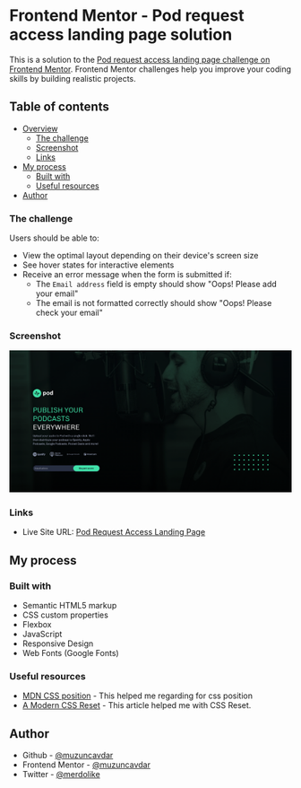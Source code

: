 # Frontend Mentor - Pod request access landing page solution

This is a solution to the [Pod request access landing page challenge on Frontend Mentor](https://www.frontendmentor.io/challenges/pod-request-access-landing-page-eyTmdkLSG). Frontend Mentor challenges help you improve your coding skills by building realistic projects.

## Table of contents

- [Overview](#overview)
  - [The challenge](#the-challenge)
  - [Screenshot](#screenshot)
  - [Links](#links)
- [My process](#my-process)
  - [Built with](#built-with)
  - [Useful resources](#useful-resources)
- [Author](#author)

### The challenge

Users should be able to:

- View the optimal layout depending on their device's screen size
- See hover states for interactive elements
- Receive an error message when the form is submitted if:
  - The `Email address` field is empty should show "Oops! Please add your email"
  - The email is not formatted correctly should show "Oops! Please check your email"

### Screenshot

![](./assets/images/pod-request-preview.png)

### Links

- Live Site URL: [Pod Request Access Landing Page](https://pod-request-access-landingpage.netlify.app/)

## My process

### Built with

- Semantic HTML5 markup
- CSS custom properties
- Flexbox
- JavaScript
- Responsive Design
- Web Fonts (Google Fonts)

### Useful resources

- [MDN CSS position](https://developer.mozilla.org/en-US/docs/Web/CSS/position) - This helped me regarding for css position
- [A Modern CSS Reset](https://www.joshwcomeau.com/css/custom-css-reset/) - This article helped me with CSS Reset.

## Author

- Github - [@muzuncavdar](https://github.com/muzuncavdar)
- Frontend Mentor - [@muzuncavdar](https://www.frontendmentor.io/profile/muzuncavdar)
- Twitter - [@merdolike](https://www.twitter.com/merdolike)

